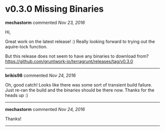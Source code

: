 # v0.3.0 Missing Binaries

**mechastorm** commented *Nov 23, 2016*

Hi,

Great work on the latest release! :) Really looking forward to trying out the aquire-lock function.

But this release does not seem to have any binaries to download from?
https://github.com/gruntwork-io/terragrunt/releases/tag/v0.3.0
<br />
***


**brikis98** commented *Nov 24, 2016*

Oh, good catch! Looks like there was some sort of transient build failure. Just re-ran the build and the binaries should be there now. Thanks for the heads up :)
***

**mechastorm** commented *Nov 24, 2016*

Thanks!
***

